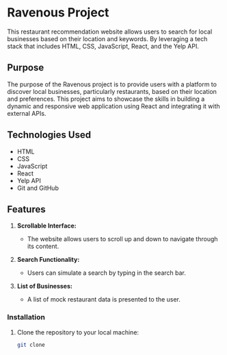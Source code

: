 # Ravenous Project

This restaurant recommendation website allows users to search for local businesses based on their location and keywords. By leveraging a tech stack that includes HTML, CSS, JavaScript, React, and the Yelp API.

## Purpose

The purpose of the Ravenous project is to provide users with a platform to discover local businesses, particularly restaurants, based on their location and preferences. This project aims to showcase the skills in building a dynamic and responsive web application using React and integrating it with external APIs.

## Technologies Used

- HTML
- CSS
- JavaScript
- React
- Yelp API
- Git and GitHub

## Features

1. **Scrollable Interface:**
   - The website allows users to scroll up and down to navigate through its content.

2. **Search Functionality:**
   - Users can simulate a search by typing in the search bar.

3. **List of Businesses:**
   - A list of mock restaurant data is presented to the user.

### Installation

1. Clone the repository to your local machine:

   ```bash
   git clone
